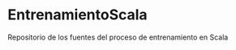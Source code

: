 EntrenamientoScala
==================

Repositorio de los fuentes del proceso de entrenamiento en Scala
